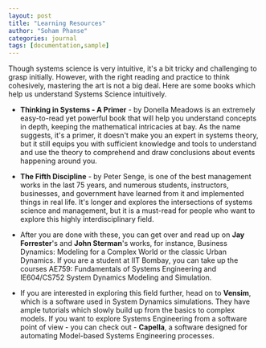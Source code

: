 ```yaml
---
layout: post
title: "Learning Resources"
author: "Soham Phanse"
categories: journal
tags: [documentation,sample]
---
```




Though systems science is very intuitive, it's a bit tricky and challenging to grasp initially. However, with the right reading and practice to think cohesively, mastering the art is not a big deal. Here are some books which help us understand Systems Science intuitively. 

- **Thinking in Systems - A Primer** - by Donella Meadows is an extremely easy-to-read yet powerful book that will help you understand concepts in depth, keeping the mathematical intricacies at bay. As the name suggests, it's a primer, it doesn't make you an expert in systems theory, but it still equips you with sufficient knowledge and tools to understand and use the theory to comprehend and draw conclusions about events happening around you. 

- **The Fifth Discipline** - by Peter Senge, is one of the best management works in the last 75 years, and numerous students, instructors, businesses, and government have learned from it and implemented things in real life. It's longer and explores the intersections of systems science and management, but it is a must-read for people who want to explore this highly interdisciplinary field. 

- After you are done with these, you can get over and read up on **Jay Forrester**'s and **John Sterman**'s works, for instance, Business Dynamics: Modeling for a Complex World or the classic Urban Dynamics. If you are a student at IIT Bombay, you can take up the courses AE759: Fundamentals of Systems Engineering and IE604/CS752 System Dynamics Modeling and Simulation.

- If you are interested in exploring this field further, head on to **Vensim**, which is a software used in System Dynamics simulations. They have ample tutorials which slowly build up from the basics to complex models. If you want to explore Systems Engineering from a software point of view - you can check out - **Capella**, a software designed for automating Model-based Systems Engineering processes. 
